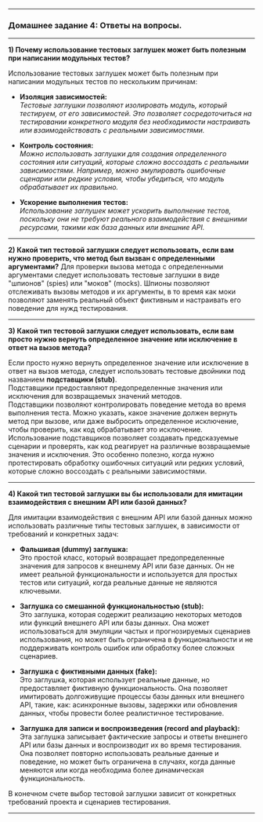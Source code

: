 
---
### Домашнее задание 4: Ответы на вопросы.

---
**1) Почему использование тестовых заглушек может быть полезным при написании модульных тестов?**

Использование тестовых заглушек может быть полезным при написании модульных тестов по нескольким причинам:

* **Изоляция зависимостей:** \
_Тестовые заглушки позволяют изолировать модуль, который тестируем, от его зависимостей. 
Это позволяет сосредоточиться на тестировании конкретного модуля без необходимости настраивать или 
взаимодействовать с реальными зависимостями._


* **Контроль состояния:** \
_Можно использовать заглушки для создания определенного состояния или ситуаций, 
которые сложно воссоздать с реальными зависимостями. Например, можно эмулировать ошибочные сценарии или 
редкие условия, чтобы убедиться, что модуль обрабатывает их правильно._


* **Ускорение выполнения тестов:** \
_Использование заглушек может ускорить выполнение тестов, поскольку они не требуют 
реального взаимодействия с внешними ресурсами, такими как база данных или внешние API._

---
**2) Какой тип тестовой заглушки следует использовать, если вам нужно проверить, 
что метод был вызван с определенными аргументами?**
Для проверки вызова метода с определенными аргументами следует использовать тестовые заглушки в виде "шпионов" (spies) 
или "моков" (mocks). Шпионы позволяют отслеживать вызовы методов и их аргументы, в то время как моки позволяют заменять 
реальный объект фиктивным и настраивать его поведение для нужд тестирования.

---
**3) Какой тип тестовой заглушки следует использовать, если вам просто нужно вернуть определенное значение 
или исключение в ответ на вызов метода?** 

Если просто нужно вернуть определенное значение или исключение в ответ на вызов метода, следует использовать 
тестовые двойники под названием **подставщики (stub)**. \
Подставщики предоставляют предопределенные значения или исключения для возвращаемых значений методов. \
Подставщики позволяют контролировать поведение метода во время выполнения теста. Можно указать, какое значение 
должен вернуть метод при вызове, или даже выбросить определенное исключение, чтобы проверить, как код обрабатывает 
это исключение. \
Использование подставщиков позволяет создавать предсказуемые сценарии и проверять, как код реагирует на различные 
возвращаемые значения и исключения. Это особенно полезно, когда нужно протестировать обработку ошибочных ситуаций 
или редких условий, которые сложно воссоздать с реальными зависимостями.

---
**4) Какой тип тестовой заглушки вы бы использовали для имитации взаимодействия с внешним API или базой данных?**

Для имитации взаимодействия с внешним API или базой данных можно использовать различные типы тестовых заглушек, 
в зависимости от требований и конкретных задач:

* **Фальшивая (dummy) заглушка:** \
Это простой класс, который возвращает предопределенные значения для запросов к внешнему API или базе данных. 
Он не имеет реальной функциональности и используется для простых тестов или ситуаций, когда реальные данные 
не являются ключевыми.


* **Заглушка со смешанной функциональностью (stub):** \
Это заглушка, которая содержит реализацию некоторых методов или функций внешнего API или базы данных. Она может 
использоваться для эмуляции частых и прогнозируемых сценариев использования, но может быть ограничена в 
функциональности и не поддерживать контроль ошибок или обработку более сложных сценариев.


* **Заглушка с фиктивными данных (fake):** \
Это заглушка, которая использует реальные данные, но предоставляет фиктивную функциональность. Она позволяет 
имитировать долгоживущие процессы базы данных или внешнего API, такие, как: асинхронные вызовы, задержки или 
обновления данных, чтобы провести более реалистичное тестирование.


* **Заглушка для записи и воспроизведения (record and playback):** \
Эта заглушка записывает фактические запросы и ответы внешнего API или базы данных и воспроизводит их во время 
тестирования. Она позволяет повторно использовать реальные данные и поведение, но может быть ограничена в случаях, 
когда данные меняются или когда необходима более динамическая функциональность.

В конечном счете выбор тестовой заглушки зависит от конкретных требований проекта и сценариев тестирования.

---